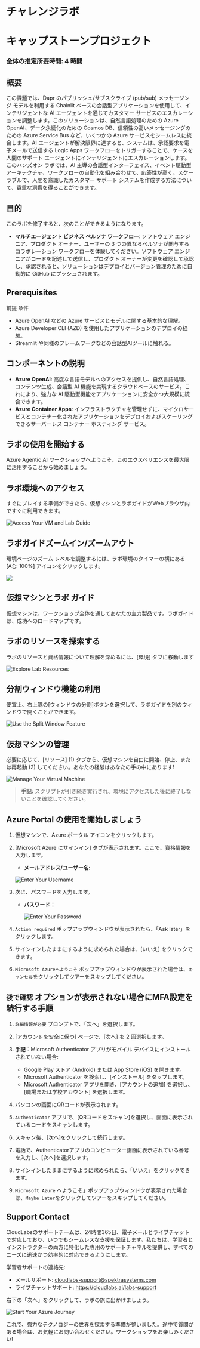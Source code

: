 # チャレンジラボ

# キャップストーンプロジェクト

### 全体の推定所要時間: 4 時間

## 概要

この課題では、Dapr のパブリッシュ/サブスクライブ (pub/sub) メッセージング モデルを利用する Chainlit ベースの会話型アプリケーションを使用して、インテリジェントな AI エージェントを通じてカスタマー サービスのエスカレーションを調整します。このソリューションは、自然言語処理のための Azure OpenAI、データ永続化のための Cosmos DB、信頼性の高いメッセージングのための Azure Service Bus など、いくつかの Azure サービスをシームレスに統合します。AI エージェントが解決限界に達すると、システムは、承認要求を電子メールで送信する Logic Apps ワークフローをトリガーすることで、ケースを人間のサポート エージェントにインテリジェントにエスカレーションします。このハンズオン ラボでは、AI 主導の会話型インターフェイス、イベント駆動型アーキテクチャ、ワークフローの自動化を組み合わせて、応答性が高く、スケーラブルで、人間を意識したカスタマー サポート システムを作成する方法について、貴重な洞察を得ることができます。

## 目的

このラボを修了すると、次のことができるようになります。

- **マルチエージェント ビジネス ペルソナ ワークフロー**: ソフトウェア エンジニア、プロダクト オーナー、ユーザーの 3 つの異なるペルソナが関与するコラボレーション ワークフローを体験してください。ソフトウェア エンジニアがコードを記述して送信し、プロダクト オーナーが変更を確認して承認し、承認されると、ソリューションはデプロイとバージョン管理のために自動的に GitHub にプッシュされます。

## Prerequisites

前提 条件

- Azure OpenAI などの Azure サービスとモデルに関する基本的な理解。
- Azure Developer CLI (AZD) を使用したアプリケーションのデプロイの経験。
- Streamlit や同様のフレームワークなどの会話型AIツールに触れる。

## コンポーネントの説明

- **Azure OpenAI**: 高度な言語モデルへのアクセスを提供し、自然言語処理、コンテンツ生成、会話型 AI 機能を実現するクラウドベースのサービス。これにより、強力な AI 駆動型機能をアプリケーションに安全かつ大規模に統合できます。
- **Azure Container Apps**: インフラストラクチャを管理せずに、マイクロサービスとコンテナー化されたアプリケーションをデプロイおよびスケーリングできるサーバーレス コンテナー ホスティング サービス。


## ラボの使用を開始する

Azure Agentic AI ワークショップへようこそ、このエクスペリエンスを最大限に活用することから始めましょう。

## ラボ環境へのアクセス

すぐにプレイする準備ができたら、仮想マシンとラボガイドがWebブラウザ内ですぐに利用できます。

![Access Your VM and Lab Guide](./media/agg1.png)

## ラボガイドズームイン/ズームアウト

環境ページのズーム レベルを調整するには、ラボ環境のタイマーの横にある [A↕: 100%] アイコンをクリックします。

![](./media/agg2.png)

## 仮想マシンとラボ ガイド

仮想マシンは、ワークショップ全体を通してあなたの主力製品です。ラボガイドは、成功へのロードマップです。

## ラボのリソースを探索する

ラボのリソースと資格情報について理解を深めるには、[環境] タブに移動します

![Explore Lab Resources](./media/agg3.png)

## 分割ウィンドウ機能の利用

便宜上、右上隅の[ウィンドウの分割]ボタンを選択して、ラボガイドを別のウィンドウで開くことができます。

![Use the Split Window Feature](./media/agg4.png)

## 仮想マシンの管理

必要に応じて、[リソース] (1) タブから、仮想マシンを自由に開始、停止、または再起動 (2) してください。あなたの経験はあなたの手の中にあります!

![Manage Your Virtual Machine](./media/agg5.png)

> **手記:** スクリプトが引き続き実行され、環境にアクセスした後に終了しないことを確認してください。

## Azure Portal の使用を開始しましょう

1. 仮想マシンで、Azure ポータル アイコンをクリックします。
2. [Microsoft Azure にサインイン] タブが表示されます。ここで、資格情報を入力します。

   - **メールアドレス/ユーザー名:** <inject key="AzureAdUserEmail"></inject>

   ![Enter Your Username](./media/gt-5.png)

3. 次に、パスワードを入力します。

   - **パスワード：** <inject key="AzureAdUserPassword"></inject>

     ![Enter Your Password](./media/gt-4.png)

4. `Action required` ポップアップウィンドウが表示されたら、「Ask later」をクリックします。
5. サインインしたままにするように求められた場合は、[いいえ] をクリックできます。
6. `Microsoft Azureへようこそ` ポップアップウィンドウが表示された場合は、`キャンセル`をクリックしてツアーをスキップしてください。

## `後で確認` オプションが表示されない場合にMFA設定を続行する手順

1. `詳細情報が必要` プロンプトで、「次へ」を選択します。

1. [アカウントを安全に保つ] ページで、[次へ] を 2 回選択します。

1. **手記**：Microsoft Authenticator アプリがモバイル デバイスにインストールされていない場合:

   - Google Play ストア (Android) または App Store (iOS) を開きます。
   - Microsoft Authenticator を検索し、[インストール] をタップします。
   - Microsoft Authenticator アプリを開き、[アカウントの追加] を選択し、[職場または学校アカウント] を選択します。

1. パソコンの画面にQRコードが表示されます。

1. `Authenticator` アプリで、[QRコードをスキャン]を選択し、画面に表示されているコードをスキャンします。

1. スキャン後、[次へ]をクリックして続行します。

1. 電話で、Authenticatorアプリのコンピューター画面に表示されている番号を入力し、[次へ]を選択します。
1. サインインしたままにするように求められたら、「いいえ」をクリックできます。

1. `Microsoft Azure` へようこそ」ポップアップウィンドウが表示された場合は、`Maybe Later`をクリックしてツアーをスキップしてください。

## Support Contact

CloudLabsのサポートチームは、24時間365日、電子メールとライブチャットで対応しており、いつでもシームレスな支援を保証します。私たちは、学習者とインストラクターの両方に特化した専用のサポートチャネルを提供し、すべてのニーズに迅速かつ効率的に対応できるようにします。

学習者サポートの連絡先:

- メールサポート: [cloudlabs-support@spektrasystems.com](mailto:cloudlabs-support@spektrasystems.com)
- ライブチャットサポート: https://cloudlabs.ai/labs-support

右下の「次へ」をクリックして、ラボの旅に出かけましょう。

![Start Your Azure Journey](./media/agg6.png)

これで、強力なテクノロジーの世界を探索する準備が整いました。途中で質問がある場合は、お気軽にお問い合わせください。ワークショップをお楽しみください!
